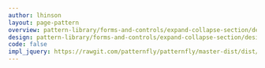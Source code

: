 ```yaml
---
author: lhinson
layout: page-pattern
overview: pattern-library/forms-and-controls/expand-collapse-section/design/overview.md
design: pattern-library/forms-and-controls/expand-collapse-section/design/design.md
code: false
impl_jquery: https://rawgit.com/patternfly/patternfly/master-dist/dist/tests/forms.html#expand-collapse-section
---
```

